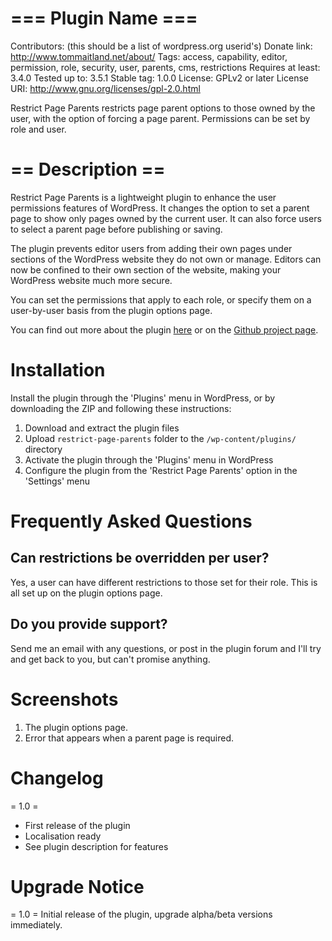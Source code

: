 # === Plugin Name ===

Contributors: (this should be a list of wordpress.org userid's)
Donate link: http://www.tommaitland.net/about/
Tags: access, capability, editor, permission, role, security, user, parents, cms, restrictions
Requires at least: 3.4.0
Tested up to: 3.5.1
Stable tag: 1.0.0
License: GPLv2 or later
License URI: http://www.gnu.org/licenses/gpl-2.0.html

Restrict Page Parents restricts page parent options to those owned by the user, with the option of forcing a page parent. Permissions can be set by role and user.

# == Description ==

Restrict Page Parents is a lightweight plugin to enhance the user permissions features of WordPress. It changes the option to set a parent page to show only pages owned by the current user. It can also force users to select a parent page before publishing or saving.

The plugin prevents editor users from adding their own pages under sections of the WordPress website they do not own or manage. Editors can now be confined to their own section of the website, making your WordPress website much more secure.

You can set the permissions that apply to each role, or specify them on a user-by-user basis from the plugin options page.

You can find out more about the plugin [here](http://www.tommaitland.net/restrict-page-parents) or on the [Github project page](https://github.com/tommaitland/rpp).

# Installation

Install the plugin through the 'Plugins' menu in WordPress, or by downloading the ZIP and following these instructions:

1. Download and extract the plugin files
2. Upload `restrict-page-parents` folder to the `/wp-content/plugins/` directory
3. Activate the plugin through the 'Plugins' menu in WordPress
4. Configure the plugin from the 'Restrict Page Parents' option in the 'Settings' menu

# Frequently Asked Questions

## Can restrictions be overridden per user?

Yes, a user can have different restrictions to those set for their role. This is all set up on the plugin options page.

## Do you provide support?

Send me an email with any questions, or post in the plugin forum and I'll try and get back to you, but can't promise anything.

# Screenshots

1. The plugin options page.
2. Error that appears when a parent page is required.

# Changelog

= 1.0 =
* First release of the plugin
* Localisation ready
* See plugin description for features

# Upgrade Notice

= 1.0 =
Initial release of the plugin, upgrade alpha/beta versions immediately.
